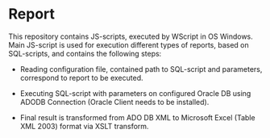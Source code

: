 # Report
This repository contains JS-scripts, executed by WScript in OS Windows.
Main JS-script is used for execution different types of reports, based on SQL-scripts, and contains the following steps:
- Reading configuration file, contained path to SQL-script and parameters, correspond to report to be executed.
- Executing SQL-script with parameters on configured Oracle DB using ADODB Connection (Oracle Client needs to be installed).

- Final result is transformed from ADO DB XML to Microsoft Excel (Table XML 2003) format via XSLT transform.
